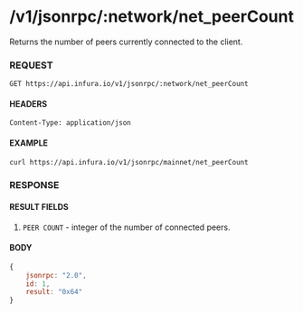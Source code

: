 # /v1/jsonrpc/:network/net_peerCount

Returns the number of peers currently connected to the client.

### REQUEST

`GET https://api.infura.io/v1/jsonrpc/:network/net_peerCount`

#### HEADERS

`Content-Type: application/json`

#### EXAMPLE
```bash
curl https://api.infura.io/v1/jsonrpc/mainnet/net_peerCount
```

### RESPONSE

#### RESULT FIELDS
1. `PEER COUNT` - integer of the number of connected peers.

#### BODY

```js
{
    jsonrpc: "2.0",
    id: 1,
    result: "0x64"
}
```
